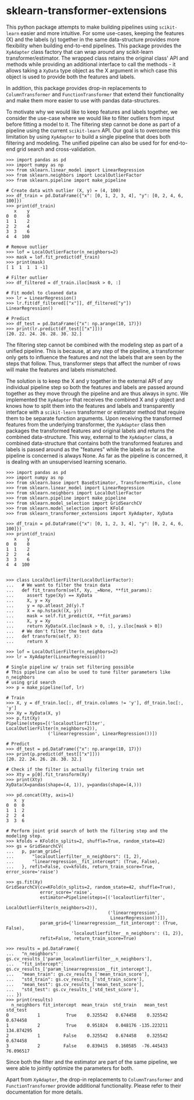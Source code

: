 # sklearn-transformer-extensions

This python package attempts to make building pipelines using `scikit-learn`
easier and more intuitive. For some use-cases, keeping the features (X) and the
labels (y) together in the same data-structure provides more flexibility when
building end-to-end pipelines. This package provides the `XyAdapter` class
factory that can wrap around any scikit-learn transformer/estimator. The
wrapped class retains the original class' API and methods while providing an
additional interface to call the methods - it allows taking a `XyData` type
object as the X argument in which case this object is used to provide both the
features and labels.

In addition, this package provides drop-in replacements to `ColumnTransformer`
and `FunctionTransformer` that extend their functionality and make them more
easier to use with pandas data-structures. 

To motivate why we would like to keep features and labels together, we consider
the use-case where we would like to filter outliers from input before fitting a
model to it. The filtering step cannot be done as part of a pipeline using the
current `scikit-learn` API. Our goal is to overcome this limitation by using
`XyAdapter` to build a single pipeline that does both filtering and modeling.
The unified pipeline can also be used for for end-to-end grid search and
cross-validation.

```console
>>> import pandas as pd
>>> import numpy as np
>>> from sklearn.linear_model import LinearRegression
>>> from sklearn.neighbors import LocalOutlierFactor
>>> from sklearn.pipeline import make_pipeline

# Create data with outlier (X, y) = (4, 100)
>>> df_train = pd.DataFrame({"x": [0, 1, 2, 3, 4], "y": [0, 2, 4, 6, 100]})
>>> print(df_train)
   x    y
0  0    0
1  1    2
2  2    4
3  3    6
4  4  100

# Remove outlier
>>> lof = LocalOutlierFactor(n_neighbors=2)
>>> mask = lof.fit_predict(df_train)
>>> print(mask)
[ 1  1  1  1 -1]

# Filter outlier
>>> df_filtered = df_train.iloc[mask > 0, :]

# Fit model to cleaned data
>>> lr = LinearRegression()
>>> lr.fit(df_filtered[["x"]], df_filtered["y"])
LinearRegression()

# Predict
>>> df_test = pd.DataFrame({"x": np.arange(10, 17)})
>>> print(lr.predict(df_test[["x"]]))
[20. 22. 24. 26. 28. 30. 32.]

```

The filtering step cannot be combined with the modeling step as part of a
unified pipeline. This is because, at any step of the pipeline, a transformer
only gets to influence the features and not the labels that are seen by the
steps that follow. Thus, transformer steps that affect the number of rows will
make the features and labels mismatched.

The solution is to keep the X and y together in the external API of any
individual pipeline step so both the features and labels are passed around
together as they move through the pipeline and are thus always in sync. We
implemented the `XyAdapter` that receives the combined X and y object and knows
how to split them into the features and labels and transparently interface with
a `scikit-learn` transformer or estimator method that require them to be
separate function arguments. Upon receiving the transformed features from the
underlying transformer, the `XyAdapter` class then packages the transformed
features and original labels and returns the combined data-structure. This way,
external to the `XyAdapter` class, a combined data-structure that contains both
the transformed features and labels is passed around as the "features" while
the labels as far as the pipeline is concerned is always None. As far as the
pipeline is concerned, it is dealing with an unsupervised learning scenario.

```console
>>> import pandas as pd
>>> import numpy as np
>>> from sklearn.base import BaseEstimator, TransformerMixin, clone
>>> from sklearn.linear_model import LinearRegression
>>> from sklearn.neighbors import LocalOutlierFactor
>>> from sklearn.pipeline import make_pipeline
>>> from sklearn.model_selection import GridSearchCV
>>> from sklearn.model_selection import KFold
>>> from sklearn_transformer_extensions import XyAdapter, XyData

>>> df_train = pd.DataFrame({"x": [0, 1, 2, 3, 4], "y": [0, 2, 4, 6, 100]})
>>> print(df_train)
   x    y
0  0    0
1  1    2
2  2    4
3  3    6
4  4  100


>>> class LocalOutlierFilter(LocalOutlierFactor):
...   # We want to filter the train data
...   def fit_transform(self, Xy, _=None, **fit_params):
...     assert type(Xy) == XyData
...     X, y = Xy
...     y = np.atleast_2d(y).T
...     X = np.hstack((X, y))
...     mask = self.fit_predict(X, **fit_params)
...     X, y = Xy
...     return XyData(X.iloc[mask > 0, :], y.iloc[mask > 0])
...   # We don't filter the test data
...   def transform(self, X):
...     return X

>>> lof = LocalOutlierFilter(n_neighbors=2)
>>> lr = XyAdapter(LinearRegression)()

# Single pipeline w/ train set filtering possible
# This pipeline can also be used to tune filter parameters like n_neighbors
# using grid search
>>> p = make_pipeline(lof, lr)

# Train
>>> X, y = df_train.loc[:, df_train.columns != 'y'], df_train.loc[:, 'y']
>>> Xy = XyData(X, y)
>>> p.fit(Xy)
Pipeline(steps=[('localoutlierfilter', LocalOutlierFilter(n_neighbors=2)),
                ('linearregression', LinearRegression())])

# Predict
>>> df_test = pd.DataFrame({"x": np.arange(10, 17)})
>>> print(p.predict(df_test[["x"]]))
[20. 22. 24. 26. 28. 30. 32.]

# Check if the filter is actually filtering train set
>>> Xty = p[0].fit_transform(Xy)
>>> print(Xty)
XyData(X=pandas(shape=(4, 1)), y=pandas(shape=(4,)))

>>> pd.concat(Xty, axis=1)
   x  y
0  0  0
1  1  2
2  2  4
3  3  6

# Perform joint grid search of both the filtering step and the modeling step.
>>> kfolds = KFold(n_splits=2, shuffle=True, random_state=42)
>>> gs = GridSearchCV(
...   p, param_grid={
...       "localoutlierfilter__n_neighbors": (1, 2),
...       "linearregression__fit_intercept": (True, False),
...   }, refit=False, cv=kfolds, return_train_score=True, error_score='raise')

>>> gs.fit(Xy)
GridSearchCV(cv=KFold(n_splits=2, random_state=42, shuffle=True),
             error_score='raise',
             estimator=Pipeline(steps=[('localoutlierfilter',
                                        LocalOutlierFilter(n_neighbors=2)),
                                       ('linearregression',
                                        LinearRegression())]),
             param_grid={'linearregression__fit_intercept': (True, False),
                         'localoutlierfilter__n_neighbors': (1, 2)},
             refit=False, return_train_score=True)

>>> results = pd.DataFrame({
...   "n_neighbors": gs.cv_results_['param_localoutlierfilter__n_neighbors'],
...   "fit_intercept": gs.cv_results_['param_linearregression__fit_intercept'],
...   "mean_train": gs.cv_results_['mean_train_score'],
...   "std_train": gs.cv_results_['std_train_score'],
...   "mean_test": gs.cv_results_['mean_test_score'],
...   "std_test": gs.cv_results_['std_test_score'],
... })
>>> print(results)
  n_neighbors fit_intercept  mean_train  std_train   mean_test    std_test
0           1          True    0.325542   0.674458    0.325542    0.674458
1           2          True    0.951824   0.048176 -135.223211  134.874295
2           1         False    0.325542   0.674458    0.325542    0.674458
3           2         False    0.839415   0.160585  -76.445433   76.096517

```

Since both the filter and the estimator are part of the same pipeline, we were
able to jointly optimize the parameters for both. 

Apart from `XyAdapter`, the drop-in replacements to `ColumnTransformer` and
`FunctionTransformer` provide additional functionality. Please refer to their
documentation for more details.
